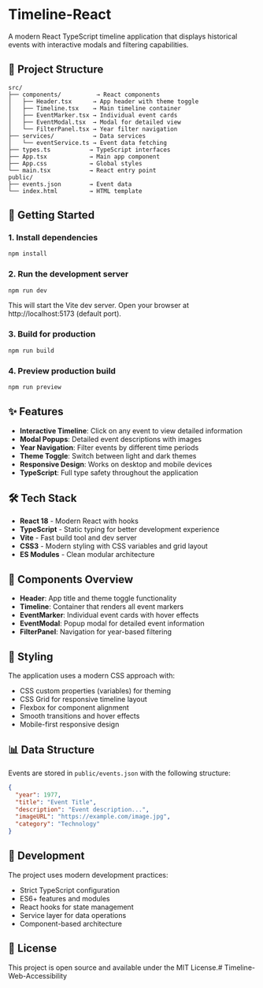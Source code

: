 # Timeline-React #


A modern React TypeScript timeline application that displays historical events with interactive modals and filtering capabilities.

## 📂 Project Structure
```
src/
├── components/          → React components
│   ├── Header.tsx      → App header with theme toggle
│   ├── Timeline.tsx    → Main timeline container
│   ├── EventMarker.tsx → Individual event cards
│   ├── EventModal.tsx  → Modal for detailed view
│   └── FilterPanel.tsx → Year filter navigation
├── services/           → Data services
│   └── eventService.ts → Event data fetching
├── types.ts           → TypeScript interfaces
├── App.tsx            → Main app component
├── App.css            → Global styles
└── main.tsx           → React entry point
public/
├── events.json        → Event data
└── index.html         → HTML template
```

## 🚀 Getting Started

### 1. Install dependencies
```bash
npm install
```

### 2. Run the development server
```bash
npm run dev
```
This will start the Vite dev server.
Open your browser at http://localhost:5173 (default port).

### 3. Build for production
```bash
npm run build
```

### 4. Preview production build
```bash
npm run preview
```

## ✨ Features

- **Interactive Timeline**: Click on any event to view detailed information
- **Modal Popups**: Detailed event descriptions with images
- **Year Navigation**: Filter events by different time periods
- **Theme Toggle**: Switch between light and dark themes
- **Responsive Design**: Works on desktop and mobile devices
- **TypeScript**: Full type safety throughout the application

## 🛠 Tech Stack

- **React 18** - Modern React with hooks
- **TypeScript** - Static typing for better development experience
- **Vite** - Fast build tool and dev server
- **CSS3** - Modern styling with CSS variables and grid layout
- **ES Modules** - Clean modular architecture

## 📱 Components Overview

- **Header**: App title and theme toggle functionality
- **Timeline**: Container that renders all event markers
- **EventMarker**: Individual event cards with hover effects
- **EventModal**: Popup modal for detailed event information
- **FilterPanel**: Navigation for year-based filtering

## 🎨 Styling

The application uses a modern CSS approach with:
- CSS custom properties (variables) for theming
- CSS Grid for responsive timeline layout
- Flexbox for component alignment
- Smooth transitions and hover effects
- Mobile-first responsive design

## 📊 Data Structure

Events are stored in `public/events.json` with the following structure:
```json
{
  "year": 1977,
  "title": "Event Title",
  "description": "Event description...",
  "imageURL": "https://example.com/image.jpg",
  "category": "Technology"
}
```

## 🔧 Development

The project uses modern development practices:
- Strict TypeScript configuration
- ES6+ features and modules
- React hooks for state management
- Service layer for data operations
- Component-based architecture

## 📄 License

This project is open source and available under the MIT License.#   T i m e l i n e - W e b - A c c e s s i b i l i t y 
 
 
